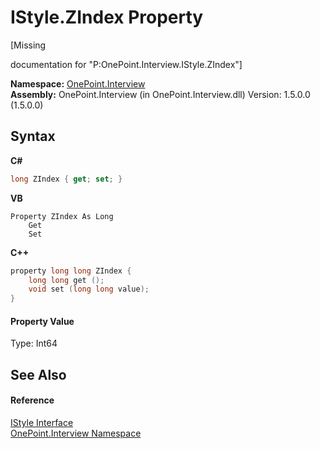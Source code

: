 # IStyle.ZIndex Property 
 

\[Missing <summary> documentation for "P:OnePoint.Interview.IStyle.ZIndex"\]

**Namespace:**&nbsp;<a href="N_OnePoint_Interview">OnePoint.Interview</a><br />**Assembly:**&nbsp;OnePoint.Interview (in OnePoint.Interview.dll) Version: 1.5.0.0 (1.5.0.0)

## Syntax

**C#**<br />
``` C#
long ZIndex { get; set; }
```

**VB**<br />
``` VB
Property ZIndex As Long
	Get
	Set
```

**C++**<br />
``` C++
property long long ZIndex {
	long long get ();
	void set (long long value);
}
```


#### Property Value
Type: Int64

## See Also


#### Reference
<a href="T_OnePoint_Interview_IStyle">IStyle Interface</a><br /><a href="N_OnePoint_Interview">OnePoint.Interview Namespace</a><br />